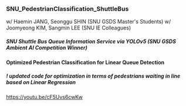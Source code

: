 ### SNU_PedestrianClassification_ShuttleBus
w/ Haemin JANG, Seonggu SHIN (SNU GSDS Master's Students)
w/ Joomyeong KIM, Sangmin LEE (SNU IE Colleagues)

##### SNU Shuttle Bus Queue Information Service via YOLOv5 (SNU GSDS Ambient AI Competition Winner)
#### Optimized Pedestrian Classification for Linear Queue Detection
##### ! updated code for optimization in terms of pedestrians waiting in line based on Linear Regression

https://youtu.be/cF5Uvs6cwKw
